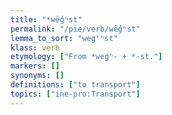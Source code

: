 ```yaml
---
title: "*wḗǵʰst"
permalink: "/pie/verb/wḗǵʰst"
lemma_to_sort: "weg'ʰst"
klass: verb
etymology: ["From *weǵʰ- +‎ *-st."]
markers: []
synonyms: []
definitions: ["to transport"]
topics: ["ine-pro:Transport"]
---
```

